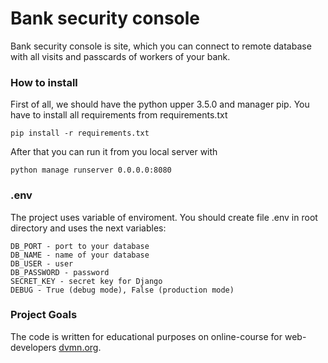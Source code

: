 # Bank security console

Bank security console is site, which you can connect to remote database with all visits and passcards of workers of your bank.

### How to install

First of all, we should have the python upper 3.5.0 and manager pip. 
You have to install all requirements from requirements.txt

```
pip install -r requirements.txt
```

After that you can run it from you local server with
```
python manage runserver 0.0.0.0:8080
```

### .env
The project uses variable of enviroment. You should create file .env in root directory and uses the next variables:

```
DB_PORT - port to your database
DB_NAME - name of your database
DB_USER - user 
DB_PASSWORD - password
SECRET_KEY - secret key for Django
DEBUG - True (debug mode), False (production mode)
```
### Project Goals

The code is written for educational purposes on online-course for web-developers [dvmn.org](https://dvmn.org/).
